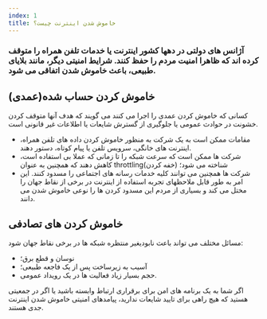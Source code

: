 ```yaml
---
index: 1
title: خاموش شدن اینترنت چیست؟
---
```

### آژانس های دولتی در دهها کشور اینترنت یا خدمات تلفن همراه را متوقف کرده اند که ظاهرا امنیت مردم را حفظ کنند. شرایط امنیتی دیگر، مانند بلایای طبیعی، باعث خاموش شدن اتفاقی می شود.

## خاموش کردن حساب شده(عمدی)

کسانی که خاموش کردن عمدی را اجرا می کنند می گویند که هدف آنها متوقف کردن خشونت در حوادث عمومی یا جلوگیری از گسترش شایعات یا اطلاعات غیر قانونی است.

* مقامات ممکن است به یک شرکت به منظور خاموش کردن داده های تلفن همراه، اینترنت های خانگی، سرویس تلفن یا پیام کوتاه، دستور دهند.
* شرکت ها ممکن است که سرعت شبکه را تا زمانی که عملا بی استفاده است، کاهش دهند که همچنین به عنوان throttling(خفه کردن) شناخته می شود؛
* شرکت ها همچنین می توانند کلیه خدمات رسانه های اجتماعی را مسدود کنند. این امر به طور قابل ملاحظهای تجربه استفاده از اینترنت در برخی از نقاط جهان را مختل می کند و بسیاری از مردم این مسدود کردن ها را نوعی خاموش شدن می دانند.

## خاموش کردن های تصادفی

مسائل مختلف می تواند باعث نابودیغیر منتظره شبکه ها در برخی نقاط جهان شود:

* نوسان و قطع برق؛
* آسیب به زیرساخت پس از یک فاجعه طبیعی؛
* حجم بسیار زیاد فعالیت ها در یک رویداد عمومی.

اگر شما به یک برنامه های امن برای برقراری ارتباط وابسته باشید یا اگر در جمعیتی هستید که هیچ راهی برای تایید شایعات ندارید، پیامدهای امنیتی خاموش شدن اینترنت جدی هستند.